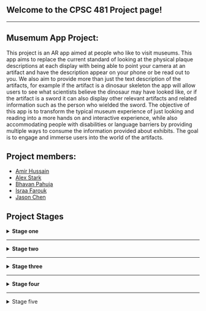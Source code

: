 ## Welcome to the CPSC 481 Project page!

---

## Musemum App Project:
This project is an AR app aimed at people who like to visit museums. This app aims to replace the current standard of looking at the physical plaque descriptions at each display with being able to point your camera at an artifact and have the description appear on your phone or be read out to you. We also aim to provide more than just the text description of the artifacts, for example if the artifact is a dinosaur skeleton the app will allow users to see what scientists believe the dinosaur may have looked like, or if the artifact is a sword it can also display other relevant artifacts and related information such as the person who wielded the sword. The objective of this app is to transform the typical museum experience of just looking and reading into a more hands on and interactive experience, while also accommodating people with disabilities or language barriers by providing multiple ways to consume the information provided about exhibits. The goal is to engage and immerse users into the world of the artifacts.

## Project members:

  - [Amir Hussain](https://github.com/amir-hu)
  - [Alex Stark](https://github.com/Xelakrats)
  - [Bhavan Pahuja](https://github.com/BhavanPahuja)
  - [Israa Farouk](https://github.com/israa-farouk)
  - [Jason Chen](https://github.com/csj9703)
  
## Project Stages
<details>
  <summary><b>Stage one</b></summary>
<br>
<p>We have decided on three possible project ideas:</p>
  <ul>
    <li><b>A museum app</b></li>
  This app will display information for all artifacts and displays. It will accommodate things such as social distancing, people with visual impairment, and other ailments.  It will allow users to easily access information by the QR code/display displayed simply by taking an image. Allows for individuals to better their experiences in the museum as not having troubled by small quirks. Such as being in a place that’s too crowded to comfortably read the information, the text being too small or in a hard to read font, etc. It gives the user to customize how they receive the information. Implementing a QR reader/image recognition, to help identify what exhibit the user is pointing their camera at, through a mobile app.   
<li><b>A crime scene analysis tool</b></li>
    It is difficult to recreate a crime scene after it has been cleaned up. The tool provides opportunity for investigators to look back at details they may have missed and reduces the margin for human error. Reduces the chance of evidence being tampered with, and that in turn will lead to fewer wrongful convictions.  The software will create an AR recreation from a full scan of the original, untampered crime scene, which then allows investigators to look at the scene with fresh eyes and from different angles later. It will also allow users to examine and make notes on specific pieces of evidence that can be viewed in the AR environment. It will be implemented as computer software that allows the detectives to recreate and then examine the crime scene using images and dimensions. 
<li><b>A Fitness app</b></li>
    A fitness & dietary tracker to help a user track important aspect about their health, as well as ensure that the food they eat is within their dietary and caloric restrictions if they have any. This makes it convenient for users as everything to do with their health can easily be accessed in this app. Most trackers usually track one or the other, this app having it all in one package, will be very useful to the user.  It would be designed as a mobile app so that a user on the go can see if what they are buying in the store aligns with their dietary restrictions by simply scanning the nutrition facts, as well as tracking fitness data.  
 </ul> 
</details>

---

<details>
  <summary><b>Stage two</b></summary>
  <br>
  <p><b>For full report with images goes to</b> <a href="https://github.com/csj9703/CPSC-481-Project/blob/stage_two/Stage%20Two%20Report.pdf">here.</a>
    
  <p><b>We have decided on the idea of a AR museum app</b></p>
  <h3>Project Description:</h3>
  This project is an AR app aimed at people who like to visit museums. This app aims to replace the current standard of looking at the physical plaque descriptions at each display with being able to point your camera at an artifact and have the description appear on your phone or be read out to you. We also aim to provide more than just the text description of the artifacts, for example if the artifact is a dinosaur skeleton the app will allow users to see what scientists believe the dinosaur may have looked like, or if the artifact is a sword it can also display other relevant artifacts and related information such as the person who wielded the sword. The objective of this app is to transform the typical museum experience of just looking and reading into a more hands on and interactive experience, while also accommodating people with disabilities or language barriers by providing multiple ways to consume the information provided about exhibits. The goal is to engage and immerse users into the world of the artifacts.
  </p>
<h3>Stakeholders & Users:</h3>
  <ul>
  <li>Museum Visitors</li>
    <li>Museum Employees</li>
  </ul>
<h3>User task descriptions:</h3>
<ul>
  <li>Must be included</li>
  <ul>
    <li>Log in to museum system (visitor, staff, etc.)</li>
    <li>View exhibit description</li>
    <li>Artifact descriptions presented in multiple ways</li>
  </ul>
  <li>Important:</li>
  <ul>
    <li>Translation of exhibit description/Accessibility options</li>
    <li>A virtual tour guide</li></ul>
  <li>Could be included:</li>
  <ul>
    <li>Share visits on social media</li>
  <li>Show what areas of the museum have/have not been visited </li></ul>
</ul>
<h3>IDEO cards:</h3>
<ul>
  <li>Survey and Questionnaires (Ask)</li>
  <li>Competitive Product Survey (Learn)</li>
  <li>Scenarios (Try)</li>
  </ul>
  <p><b>Justifications:</b>
  <br>
  AR apps, despite having been around for many years, are not very common. Yes, many smart phones are capable, but no implementation has been made very popular. By conducting surveys and questionnaires, we can attempt to understand why many people do not use AR apps and what we can do to make an app that they are comfortable using. It will also allow us to see what museum goers would like to see in an app that might improve their experiences during their visits. We will then examine other museum apps that are currently in use to see if they are missing any features that our surveys indicate visitors might want, as well as to discover if there are any features that did not come up in the surveys. These comparisons also allow us to come up with ways to differentiate our project from what is already on the market so that we can develop the most competitive final product possible. Lastly, creating scenarios will force us to consider how different users might try to complete the various tasks that our app would include, which will give us the ability to create an app that is both useful and usable.  
</p>
<p>
  <b>Survey and Questionnaires (Ask):</b>
  <br><br>
  Survey the stakeholders about the current interactions between visitors and artifacts.
  <br><br>
  We surveyed potential museum visitors by publishing this <a href="https://survey.ucalgary.ca/jfe/form/SV_2sGpfmlJy7vIIU5">link</a> to our fellow classmates.
  <br><br>
  The survey asks 7 questions regarding augmented reality and museum experiences.
  <br><br>
  The things we learned from the survey:
  </p>
<ol>
  <li>Most participants had little to no experience in terms of augmented reality applications.</li>
  <li>Most participants have not used a museum app before.</li>
  <li>Most participants have difficulty reading the plaques.</li>
  <li>All the participants prefer more interactive experiences in a museum.</li>
  <li>Most participants prefer information be delivered visually.</li>
  <li>Most participants prefer the look of the exhibits.</li>
  <li>More than 50% of the participants find language a barrier during their visits.</li>
  </ol>
  <p><b>Competitive Product Survey (Learn):</b></p>
  <p>
  <b>British Museum Guide:</b></p>
  <p>The British museum is one of the most popular museums out there. They do some things well such as displaying a map of the museum showing where you have visited and where you have not. Gives you the ability to time your visits, that way if you only plan on staying for 2 hours it can tell you what you can see in that time. It gives a speech to text option as well and includes multiple pictures of each artifact.  
<br><br>
The app itself is very glitchy and does not seem to respond well. The pictures of the artifact seem to all be very similar and do not give enough perceptive. It does offer a speech to text however it is given in a robotic voice rather than an individual reading it with emotions.  
<br><br>
Map For Brtish Musuem Guide
This picture shows the map of the Musuem We plan on having our app display the map, and time your visits like the British museum app. However, we plan to make it a much smoother experience for the user. We intend on giving multiple viewpoints of the artifacts instead of a couple pictures, as well as options for animation, videos, etc. The speech to text will be involved but it will have a much better voice over to it as to show emotions in the readings. 
</p>
<p><b>Tourblink: British museum:</b></p>
<p>
The app first prompts the user to select a language and offers a smooth experience as well. The app only displays one picture per artifact, with audio description only allows few free playbacks with more locked behind in-app purchases. The biggest drawback is the app is limited to one location, that is, the user must download another Tourblink app if they wish to visit another museum. Another flaw being that although the app offers ticket sales, clicking the button takes the users to their own website which it offers tickets to every museum available, forcing the user to search through the website to find the ticket for the museum they are currently visiting. 
<br><br>
Our app will change the language based on the user’s phone settings. Moreover, we aim to have the app work universally for all museums, therefore, users will not have to download separate apps while visiting different museums. We will achieve that through scanning the user’s tickets, the app will detect the location and load the corresponding data (Descriptions, 3D models, animation, etc.) provided by the museum. 
</p>
<details><summary><b>Scenarios (Try):</b></summary>
  <p>
Vladimir Schmidtov is visiting from Russia and wants to see what museums are like in Britain. He has an auditory impairment, is paralyzed from the waist down, and speaks little to no English. He is a 69-year-old man who is at high risk due to the Covid-19 pandemic, so his top priority is safety. Once inside he has difficulty reading the plaques which display the information about exhibits. Since he is in a wheelchair, he has difficulty viewing the relics. He goes to an employee to ask for assistance, however she cannot understand him, and he cannot understand her. She points towards the multilingual posters for the app and he downloads it using the QR code on the poster.  
<br><br>
The app auto detects his phone language and sets it to Russian so he can understand the language. Once in the app, it prompts him to point toward an artifact, he points towards the Tipu Sultan sword and information about the sword appears. At first, he has difficulty reading the information, by using the menu on the app he increased the font and learned a lot about the sword. He also accesses information on how historians believed the sword was used. He was able to access this information in many formats, such as a YouTube video, Wikipedia page, or a 3D model. Once he had finished looking at the sword, he is greeted with a menu that displays unvisited areas/artifacts. Allowing him to choose what he wants to see next. This helps him to view all the artifacts in the museum and once he had done so he leaves the museum feeling well informed and immersed in the world of the relics he had just seen. 
</p>
  </details>
<p><b>Summary:</b></p>
<p>
This is one of many scenarios that showcase the usability and problem solving that this app is capable of. The key points to note are the ease of the use of the UI & the variety of ways the app showcases information. We wanted to create a situation that would have a lot of barriers. As to demonstrate how will out app fix issues many will come across. since a large demographic of museum visitors are the elderly, and most of the elderly are technologically illiterate. We wanted to ensure the UX is perfect for our app. It let us walk through what problems users may experience and what useful features we may need.
</p>
<details><summary><b>Research Reflections:</b></summary>
  <p><b>What went well:</b></p>
  <p>
    In terms of survey, we were able to get some responses from our classmates, friends, and family. And we were able to see a clear report provided by Qualtrics. 
  </p>
  <p>
  Competitive learning survey allowed us to see what our app needs to compete with. It showed us exactly what the competition looked like and what we need to achieve. It gave  us a standard and things we personally enjoyed from the app. We saw a lot of things that can be improved upon, as well as other ideas that should be introduced into our own projects. 
  </p>
  <p>
  Scenarios allowed us to look at our project and give a run through of how we believed the app to run through. By sitting down and looking at it we were able to see what problems a person may encounter and how we can help fix those problems. 
  </p>
  <p><b>What went poorly:</b></p>
  <p>
    For the survey, the amount of responses we obtained was not optimal, which may result in less accurate data being obtained. Because of the Covid-19 pandemic we could not actually go straight into a museum and try the app, rather we had to open the app and imagine what it could have been like. as for the scenario we were all a bit narrow minded as well, we attempted to come up with a person who would have the most difficulty with working the app , however in terms of technology we are all quite proficient at it. Which means none of us really know exactly what kind of scenario someone who is technologically challenged would have. Instead we had to make educational guesses as to where most people would struggle.  
  </p>
 </details>
</details> 

---

<details>
  <summary><b>Stage three</b></summary>
  <br>
  <p><b>For full report with images goes to</b> <a href=https://github.com/csj9703/CPSC-481-Project/blob/stage_three/Stage%20Three%20Report.pdf>here.</a></p>
    
<h3>Project Description:</h3>
  <p>
This project is an AR app aimed at people who visit museums. This app aims to replace thestandard of looking at the physical plaque descriptions with being able to point yourcamera at an artifact, scanning it, and seeing or hearing the corresponding description inthe app. The app also aims to provide AR models of artifacts with audio & visualdescriptions and allows users to then take pictures with these AR models and post them tosocial media. The artifacts can also have relevant animations that users can view. This appaims to transform the typical museum experience into a more hands on and interactiveone while also accommodating for people with disabilities or language barriers byproviding multiple ways to consume information provided about the exhibits
  </p>
<p><b>List of User Tasks that were prototyped Horizontally: </b></p>
<ul>
<li> User signs up for an account with the app.</li>
<li> User signs in to the app using Google/Facebook.</li>
<li> User signs in as a Guest.</li>
<li> User changes the app language from settings.</li>
<li> User changes the font size of the text in the app.</li>
<li> User selects a museum from listed nearby museums.</li>
<li> User selects a museum based on country and city.</li>
<li> User buys museum tickets by being redirected to the museum’s external website.</li>
<li> User leaves the selected museum page. </li>
 <li> User signs out of the app.</li>
</ul>
<p><b>List of User Tasks that were prototyped Vertically: </b></p>
<ul>
  <li> User scans an artiffact.</li>
  <ul>
    <li> User listens to an audio description about the scanned artifact.</li>
    <li> User reads a text description about the scanned artifact.</li>
    <li> User selects Videos to watch related videos about the scanned artifact.</li>
    <ul>
      <li> User selects one video from the list of related videos to watch.</li>
    </ul>
    <li> User places an artifact in AR.</li>
    <ul>
      <li> User listens to an audio description about the placed AR artifact.</li>
      <li> User reads text based AR info on the placed AR model.</li>
      <li> User views AR animation of the artifact.</li>
      <li> User takes a picture with the AR artifact.</li>
      <ul>
        <li> User shares the picture on social media.</li>
      </ul>
    </ul>
  </ul>
  <li> User takes a time based tour.</li>
  <ul>
    <li> User selects the desired end time of their tour.</li>
    <li> User selects the desired artifact to view.</li>
    <li> User scans an artifact.</li>
    <li> User views their current location on a mini map.</li>
    <li> User pauses their tour.</li>
    <li> User ends their tour.</li>
  </ul>
  <li> User interacts with a virtual map of the museum.</li>
  <ul>
    <li> User marks visited areas on the map.</li>
    <li> User unmarks accidentally marked areas on the map.</li>
    <li> User clears all markings on the map.</li>
    <li> User exits the map to go back to the museum home page.</li>
  </ul>
</ul>
  <h3>Cognitive Evaluation</h3>
  <p>
  We approached our cognitive evaluation through a user’s point of view. We carefullyexamined, analysed and noted every single step that we did for each of the tasks,evaluated if it was intuitive and if a typical user would know to do the same. We weremeticulous and included even minute steps such as clicking the next button as we wantedto make sure that everything we did was clear, thorough and concise.
  By examining the cognitive walkthrough for​ Task 1; Timed Tour​ we can see that we lead &direct the user too much. People may want different things from a tour, and currently weonly account for one type of customer; those who want to see artifacts in great detail.Some may just want a brief description through a small pop up explaining the artifact,while others may want information on the exhibit as a whole and not care too much abouteach individual artifact. We do not account for these possibilities and force the user to takethe tour in this more detailed artifact by artifact way
  By examining the cognitive walkthrough for ​Task 2; Virtual Map​ it is evident that we havea lot of oversights in our prototype. Most users don’t  want to have to read instructions onhow to use a certain feature in the app, however sometimes it is necessary. As seen in thiswalkthrough the user is left to put pieces together on their own, this may be intuitive tosome, however it is more likely to be unintuitive. This helped us see that perhaps we2
should add in some instructional boxes to help the user understand how to do certainthings .
Lastly by examining the cognitive walkthrough for​ Task 3; AR Display​  we realized that ARis not a common feature used by most apps, because of this we must assume people areunfamiliar with how it works. As a result we should have had an optional  tutorial on how touse the AR features in the app. Without this tutorial some users may be lost and be forcedto spend time figuring it out on their own, this may lead to a lot of users simply ignoring theAR features. Therefore, a way to familiarize users with AR is necessary.
One thing that we could have done to improve our cognitive walkthrough process is tohave teammates deal with the features that they were less familiar with (i.e they did notwork on the prototypes for these features). As this would have made it easier to look at thetasks with unbiased eyes and a fresh set of eyes would be able to see if the tasks were clearand intuitive.
</p>
<h3>Refelction</h3>
  <p>
Overall stage 3 went relatively smoothly for our team, we excelled in communication anddelegation. We held frequent meetings and shared all our work while in progress and aftercompletion this helped us all uphold the same level of consistency across our work anexample of this is; while we were creating our low-fidelity prototype we used the Balsamiqcloud feature, this gave us the ability to work on the wireframes in one place, this made iteasier to link wireframes together and be consistent with design features (Eg: look andcolour of buttons, etc) throughout our prototype even once tasks had been delegated.The only thing our team struggled with was creating the Affinity diagram, we all haddifferent understandings of what an affinity diagram was and this caused us to redo itmultiple times
From this I see the importance of discussion and planning before jumping right into thetask at hand as this saves time in the long run and if we were to do it again that is definitelysomething that should be done first. Another thing that we would have differently is todelegate the cognitive walkthrough tasks to team members that weren’t directly involved inthe designing of those tasks as this would give a more unbiased view of the intuitivenessand flow of the steps in the task.
  </p>
</details>
  
---

<details>
  <summary><b>Stage four</b></summary>
  <br>
  <p><b>For full report with images goes to LINK</b></p>
  <h3>Project Description</h3>
  <p>
    This project is an AR app aimed at people who visit museums. This app aims to replace the standard of looking at the physical plaque descriptions with being able to point your camera at an artifact, scanning it, and seeing or hearing the corresponding description in the app. The app also aims to provide AR models of artifacts with audio & visual descriptions and allows users to then take pictures with these AR models and post them to social media. The artifacts can also have relevant animations that users can view. This app aims to transform the typical museum experience into a more hands on and interactive one while also accommodating for people with disabilities or language barriers by providing multiple ways to consume information provided about the exhibits.  
  </p>
  <p><b>UPDATED List of User Tasks that were prototyped Vertically:</b></p>
  <ul>
    <li> User purchases museum tickets.</li>
    <ul>
      <li> User chooses the ticket type.</li>
      <li> User pays for the ticket.</li>
      <li> User shows QR code to the cashier.</li>
    </ul>
  </ul>
  <h3>Heuristic Evaluation:</h3>
  <h3>Process</h3>
  <p>
    We started our Heuristic Evaluation process by dividing our team into three evaluators and two reviewers.
  </p>
  <p><b>Evaluator:</b></p>
  <p>
    As an evaluator when conducting the heuristic evaluation, we first started by ensuring we understood each rule of thumb very clearly before we moved on. Since we are conducting the evaluation on our own prototype due to Covid-19 restrictions, it is important that we have no bias when we evaluate the prototype. Afterwards, we check each rule of thumb and run our prototype checking to see if each rule applies. Next, we run through the prototype a second time checking each rule to see if there exist any violations. Lastly, we take a look at how each rule can further improve the usability, utility, and desirability of our prototype.
  </p>
  <p><b>Reviewers:</b></p>
  <p>
    As a reviewer when conducting the review of the heuristic evaluations, we first established the severity rating scale. Then we each conducted our own review of the problems expressed in each of the heuristic evaluations. We analyzed each problem brought up by the evaluators in their evaluation and assigned a severity rating from (0-4) and stated our reasoning behind the rating in our review report.
  </p>
  <h3>Findings</h3>
  <p>
    After the heuristic evaluation of the prototype we were able to find several issues. Many of them were minor cosmetic issues, others were more drastic and needed more attention, we were able to identify this easily due to the severity ratings assigned to each problem. While developing the application, we were unaware of issues that a user might face but doing the heuristic evaluation allowed us to diagnose these usability issues easily. One major issue that we had failed to catch was error messages. Error messages are an integral part in every app, problems are bound to occur no matter what. Users cannot be expected to always know exactly how to use the app, and oftentimes they will stray away from the apps functionality. The developer must be ready for these issues, they must be able to anticipate issues to increase usability. An example of this was the AR scanning section, when scanning for an artifact there are a number of things that can go wrong. Even more so since the technology of AR is not commonly used. This can lead to several user errors that can frustrate the user and deter usability. By adding a quick error message if they cannot find the artifact, we begin to guide the user to how they should use the app. By doing this we increase usability, and improve user experience overall. 
  </p>
  <h3>Decisions that were made</h3>
  <p>
    We made decisions on what problems we could fix and then we brainstormed and discussed possible solutions for each of the problems and implemented the ones we determined to be the best solution.
  </p>
  <h3>Reflection</h3>
  <p><b>What went well:</b></p>
  <p>
    Splitting our team into Evaluators and Reviewers helped us delegate tasks effectively. Doing a portion of the evaluation individually initially helped us ensure that all voices in the team were heard and aided in the visualisation of different viewpoints on the prototype. During the discussion stage after the evaluation our team had a variety of solutions to the problems we encountered and this helped us merge ideas and select the best solution to implement.
  </p>
  <p><b>What went poorly:</b></p>
  <p>
    Our team found it difficult to evaluate the prototype from the user’s perspective. Since we were the ones to make it if we saw any issues we fixed them immediately. Due to this when we had to evaluate the prototype, we ended up getting stuck several times. We could not help but to look at the prototype with biased eyes. And because of this it was more likely for us to have missed a vital piece of information.
  </p>
  <p><b>What would we do differently:</b></p>
  <p>
    If we were to do the evaluation again, we believe it is in our best interest to have another group conduct the evaluation on our prototype, this would lead to a completely unbiased evaluation. It would be easier for other groups to discover problems since it will be from a completely different perspective. 
  </p>
</details>

---

<details>
  <summary>Stage five</summary>
  <br>
  <p><b>To be added...</b></p>
</details>
